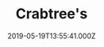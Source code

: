 ---
date: 2019-05-19T13:55:41.000Z
title: Crabtree's
latitude: 52.04401461201731
longitude: 0.9537815817276081
category: checkin
---